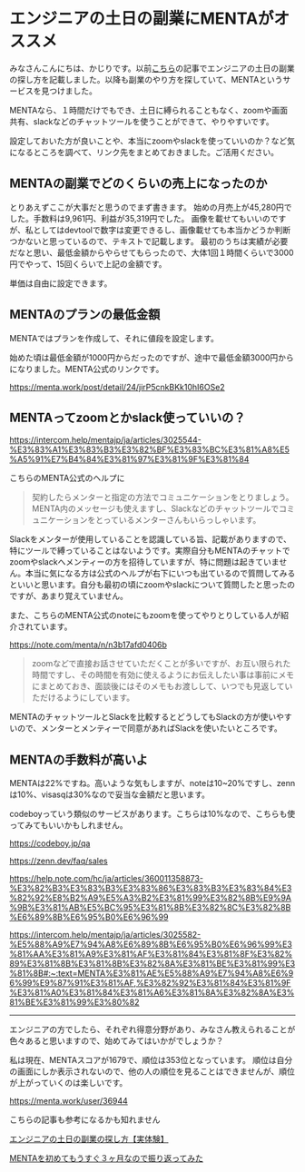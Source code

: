 # エンジニアの土日の副業にMENTAがオススメ

みなさんこんにちは、かじりです。以前[こちら](/engineer-side-job-once-a-week)の記事でエンジニアの土日の副業の探し方を記載しました。以降も副業のやり方を探していて、MENTAというサービスを見つけました。

MENTAなら、１時間だけでもでき、土日に縛られることもなく、zoomや画面共有、slackなどのチャットツールを使うことができて、やりやすいです。

設定しておいた方が良いことや、本当にzoomやslackを使っていいのか？など気になるところを調べて、リンク先をまとめておきました。ご活用ください。

## MENTAの副業でどのくらいの売上になったのか

とりあえずここが大事だと思うのでまず書きます。
始めの月売上が45,280円でした。手数料は9,961円、利益が35,319円でした。
画像を載せてもいいのですが、私としてはdevtoolで数字は変更できるし、画像載せても本当かどうか判断つかないと思っているので、テキストで記載します。
最初のうちは実績が必要だなと思い、最低金額からやらせてもらったので、大体1回１時間くらいで3000円でやって、15回くらいで上記の金額です。

単価は自由に設定できます。

## MENTAのプランの最低金額

MENTAではプランを作成して、それに値段を設定します。

始めた頃は最低金額が1000円からだったのですが、途中で最低金額3000円からになりました。MENTA公式のリンクです。

https://menta.work/post/detail/24/jirP5cnkBKk10hI6OSe2

## MENTAってzoomとかslack使っていいの？

https://intercom.help/mentajp/ja/articles/3025544-%E3%83%A1%E3%83%B3%E3%82%BF%E3%83%BC%E3%81%A8%E5%A5%91%E7%B4%84%E3%81%97%E3%81%9F%E3%81%84

こちらのMENTA公式のヘルプに

> 契約したらメンターと指定の方法でコミュニケーションをとりましょう。MENTA内のメッセージも使えますし、Slackなどのチャットツールでコミュニケーションをとっているメンターさんもいらっしゃいます。

Slackをメンターが使用していることを認識している旨、記載がありますので、特にツールで縛っていることはないようです。実際自分もMENTAのチャットでzoomやslackへメンティーの方を招待していますが、特に問題は起きていません。本当に気になる方は公式のヘルプが右下にいつも出ているので質問してみるといいと思います。自分も最初の頃にzoomやslackについて質問したと思ったのですが、あまり覚えていません。

また、こちらのMENTA公式のnoteにもzoomを使ってやりとりしている人が紹介されています。

https://note.com/menta/n/n3b17afd0406b

>zoomなどで直接お話させていただくことが多いですが、お互い限られた時間ですし、その時間を有効に使えるようにお伝えしたい事は事前にメモにまとめておき、面談後にはそのメモもお渡しして、いつでも見返していただけるようにしています。

MENTAのチャットツールとSlackを比較するとどうしてもSlackの方が使いやすいので、メンターとメンティーで同意があればSlackを使いたいところです。

## MENTAの手数料が高いよ

MENTAは22%ですね。高いような気もしますが、noteは10~20%ですし、zennは10%、visasqは30%なので妥当な金額だと思います。

codeboyっていう類似のサービスがあります。こちらは10%なので、こちらも使ってみてもいいかもしれません。

https://codeboy.jp/qa

https://zenn.dev/faq/sales

https://help.note.com/hc/ja/articles/360011358873-%E3%82%B3%E3%83%B3%E3%83%86%E3%83%B3%E3%83%84%E3%82%92%E8%B2%A9%E5%A3%B2%E3%81%99%E3%82%8B%E9%9A%9B%E3%81%AB%E5%BC%95%E3%81%8B%E3%82%8C%E3%82%8B%E6%89%8B%E6%95%B0%E6%96%99

https://intercom.help/mentajp/ja/articles/3025582-%E5%88%A9%E7%94%A8%E6%89%8B%E6%95%B0%E6%96%99%E3%81%AA%E3%81%A9%E3%81%AF%E3%81%84%E3%81%8F%E3%82%89%E3%81%8B%E3%81%8B%E3%82%8A%E3%81%BE%E3%81%99%E3%81%8B#:~:text=MENTA%E3%81%AE%E5%88%A9%E7%94%A8%E6%96%99%E9%87%91%E3%81%AF,%E3%82%92%E3%81%84%E3%81%9F%E3%81%A0%E3%81%84%E3%81%A6%E3%81%8A%E3%82%8A%E3%81%BE%E3%81%99%E3%80%82

---

エンジニアの方でしたら、それぞれ得意分野があり、みなさん教えられることが色々あると思いますので、始めてみてはいかがでしょうか？

私は現在、MENTAスコアが1679で、順位は353位となっています。
順位は自分の画面にしか表示されないので、他の人の順位を見ることはできませんが、順位が上がっていくのは楽しいです。

https://menta.work/user/36944

こちらの記事も参考になるかも知れません

<a is="my-link" href="/engineer-side-job-once-a-week">エンジニアの土日の副業の探し方【実体験】</a>

<a is="my-link" href="/ive-been-doing-menta-for-almost-3-months-now">MENTAを初めてもうすぐ３ヶ月なので振り返ってみた</a>
